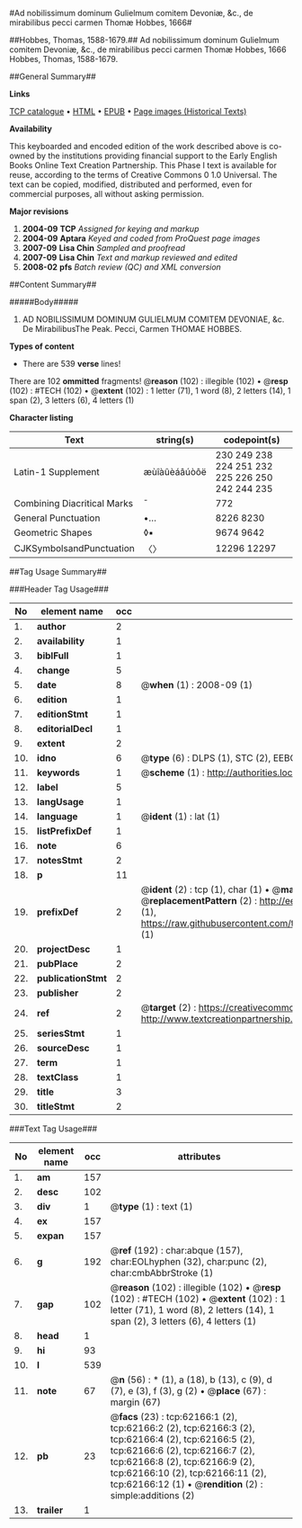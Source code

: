 #Ad nobilissimum dominum Gulielmum comitem Devoniæ, &c., de mirabilibus pecci carmen Thomæ Hobbes, 1666#

##Hobbes, Thomas, 1588-1679.##
Ad nobilissimum dominum Gulielmum comitem Devoniæ, &c., de mirabilibus pecci carmen Thomæ Hobbes, 1666
Hobbes, Thomas, 1588-1679.

##General Summary##

**Links**

[TCP catalogue](http://www.ota.ox.ac.uk/tcp/)  • 
[HTML](http://tei.it.ox.ac.uk/tcp/Texts-HTML/free/A43/A43979.html)  • 
[EPUB](http://tei.it.ox.ac.uk/tcp/Texts-EPUB/free/A43/A43979.epub) • 
[Page images (Historical Texts)](https://data.historicaltexts.jisc.ac.uk/view?pubId=eebo-12443655e&pageId=eebo-12443655e-62166-1)

**Availability**

This keyboarded and encoded edition of the
	       work described above is co-owned by the institutions
	       providing financial support to the Early English Books
	       Online Text Creation Partnership. This Phase I text is
	       available for reuse, according to the terms of Creative
	       Commons 0 1.0 Universal. The text can be copied,
	       modified, distributed and performed, even for
	       commercial purposes, all without asking permission.

**Major revisions**

1. __2004-09__ __TCP__ *Assigned for keying and markup*
1. __2004-09__ __Aptara__ *Keyed and coded from ProQuest page images*
1. __2007-09__ __Lisa Chin__ *Sampled and proofread*
1. __2007-09__ __Lisa Chin__ *Text and markup reviewed and edited*
1. __2008-02__ __pfs__ *Batch review (QC) and XML conversion*

##Content Summary##

#####Body#####

1. AD
NOBILISSIMUM
DOMINUM
GULIELMUM COMITEM DEVONIAE, &c.
De MirabilibusThe Peak. Pecci,
Carmen
THOMAE HOBBES.

**Types of content**

  * There are 539 **verse** lines!

There are 102 **ommitted** fragments! 
 @__reason__ (102) : illegible (102)  •  @__resp__ (102) : #TECH (102)  •  @__extent__ (102) : 1 letter (71), 1 word (8), 2 letters (14), 1 span (2), 3 letters (6), 4 letters (1)

**Character listing**


|Text|string(s)|codepoint(s)|
|---|---|---|
|Latin-1 Supplement|æùîàûèáâúòôë|230 249 238 224 251 232 225 226 250 242 244 235|
|Combining             Diacritical Marks|̄|772|
|General Punctuation|•…|8226 8230|
|Geometric Shapes|◊▪|9674 9642|
|CJKSymbolsandPunctuation|〈〉|12296 12297|

##Tag Usage Summary##

###Header Tag Usage###

|No|element name|occ|attributes|
|---|---|---|---|
|1.|__author__|2||
|2.|__availability__|1||
|3.|__biblFull__|1||
|4.|__change__|5||
|5.|__date__|8| @__when__ (1) : 2008-09 (1)|
|6.|__edition__|1||
|7.|__editionStmt__|1||
|8.|__editorialDecl__|1||
|9.|__extent__|2||
|10.|__idno__|6| @__type__ (6) : DLPS (1), STC (2), EEBO-CITATION (1), OCLC (1), VID (1)|
|11.|__keywords__|1| @__scheme__ (1) : http://authorities.loc.gov/ (1)|
|12.|__label__|5||
|13.|__langUsage__|1||
|14.|__language__|1| @__ident__ (1) : lat (1)|
|15.|__listPrefixDef__|1||
|16.|__note__|6||
|17.|__notesStmt__|2||
|18.|__p__|11||
|19.|__prefixDef__|2| @__ident__ (2) : tcp (1), char (1)  •  @__matchPattern__ (2) : ([0-9\-]+):([0-9IVX]+) (1), (.+) (1)  •  @__replacementPattern__ (2) : http://eebo.chadwyck.com/downloadtiff?vid=$1&page=$2 (1), https://raw.githubusercontent.com/textcreationpartnership/Texts/master/tcpchars.xml#$1 (1)|
|20.|__projectDesc__|1||
|21.|__pubPlace__|2||
|22.|__publicationStmt__|2||
|23.|__publisher__|2||
|24.|__ref__|2| @__target__ (2) : https://creativecommons.org/publicdomain/zero/1.0/ (1), http://www.textcreationpartnership.org/docs/. (1)|
|25.|__seriesStmt__|1||
|26.|__sourceDesc__|1||
|27.|__term__|1||
|28.|__textClass__|1||
|29.|__title__|3||
|30.|__titleStmt__|2||


###Text Tag Usage###

|No|element name|occ|attributes|
|---|---|---|---|
|1.|__am__|157||
|2.|__desc__|102||
|3.|__div__|1| @__type__ (1) : text (1)|
|4.|__ex__|157||
|5.|__expan__|157||
|6.|__g__|192| @__ref__ (192) : char:abque (157), char:EOLhyphen (32), char:punc (2), char:cmbAbbrStroke (1)|
|7.|__gap__|102| @__reason__ (102) : illegible (102)  •  @__resp__ (102) : #TECH (102)  •  @__extent__ (102) : 1 letter (71), 1 word (8), 2 letters (14), 1 span (2), 3 letters (6), 4 letters (1)|
|8.|__head__|1||
|9.|__hi__|93||
|10.|__l__|539||
|11.|__note__|67| @__n__ (56) : * (1), a (18), b (13), c (9), d (7), e (3), f (3), g (2)  •  @__place__ (67) : margin (67)|
|12.|__pb__|23| @__facs__ (23) : tcp:62166:1 (2), tcp:62166:2 (2), tcp:62166:3 (2), tcp:62166:4 (2), tcp:62166:5 (2), tcp:62166:6 (2), tcp:62166:7 (2), tcp:62166:8 (2), tcp:62166:9 (2), tcp:62166:10 (2), tcp:62166:11 (2), tcp:62166:12 (1)  •  @__rendition__ (2) : simple:additions (2)|
|13.|__trailer__|1||
